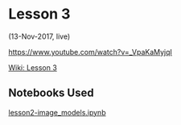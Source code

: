 # Lesson 3
(13-Nov-2017, live)

https://www.youtube.com/watch?v=_VpaKaMyjqI 

[Wiki: Lesson 3](http://forums.fast.ai/t/wiki-lesson-3/7809)  

## Notebooks Used
[lesson2-image_models.ipynb](https://github.com/fastai/fastai/blob/master/courses/dl1/lesson2-image_models.ipynb)  

